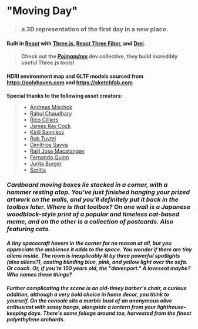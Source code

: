 # "Moving Day" 
>### a 3D representation of the first day in a new place.

#### Built in [React](https://github.com/facebook/react) with [Three.js](https://github.com/mrdoob/three.js/), [React Three Fiber](https://github.com/pmndrs/react-three-fiber), and [Drei](https://github.com/pmndrs/drei).
> <b>Check out the <em>[Poimandres](https://github.com/pmndrs)</em> dev collective, they build incredibly useful Three.js tools!</b>
#### HDRI environment map and GLTF models sourced from https://polyhaven.com and https://sketchfab.com

<b>Special thanks to the following asset creators:</b>
>- [Andreas Mischok](https://polyhaven.com/all?a=Andreas%20Mischok)
>- [Rahul Chaudhary](https://polyhaven.com/all?a=Rahul%20Chaudhary)
>- [Rico Cilliers](https://polyhaven.com/all?a=Rico%20Cilliers)
>- [James Ray Cock](https://polyhaven.com/all?a=James%20Ray%20Cock)
>- [Kirill Sannikov](https://polyhaven.com/all?a=Kirill%20Sannikov)
>- [Rob Tuytel](https://polyhaven.com/all?a=Rob%20Tuytel)
>- [Dimitrios Savva](https://polyhaven.com/all?a=Dimitrios%20Savva)
>- [Rajil Jose Macatangay](https://polyhaven.com/all?a=Rajil%20Jose%20Macatangay)
>- [Fernando Quinn](https://polyhaven.com/all?a=Fernando%20Quinn)
>- [Jurita Burger](https://polyhaven.com/all?a=Jurita%20Burger)
>- [Scritta](https://sketchfab.com/scritta)

### <em>Cardboard moving boxes lie stacked in a corner, with a hammer resting atop. You've just finished hanging your prized artwork on the walls, and you'll definitely put it back in the toolbox later. Where is that toolbox? On one wall is a Japanese woodblock-style print of a popular and timeless cat-based meme, and on the other is a collection of postcards. Also featuring cats. 
#### A tiny spacecraft hovers in the corner for no reason at all, but you appreciate the ambience it adds to the space. You wonder if there are tiny aliens inside. The room is inexplicably lit by three powerful spotlights (also aliens?), casting blinding blue, pink, and yellow light over the sofa. Or couch. Or, if you're 150 years old, the "davenport." A loveseat maybe? Who names these things? 
#### Further complicating the scene is an old-timey barber's chair, a curious addition, although a very bold choice in home decor, you think to yourself. On the console sits a marble bust of an anonymous olive enthusiast with sassy bangs, alongside a lantern from your lighthouse-keeping days. There's some foliage around too, harvested from the finest polyethylene orchards.</em>
